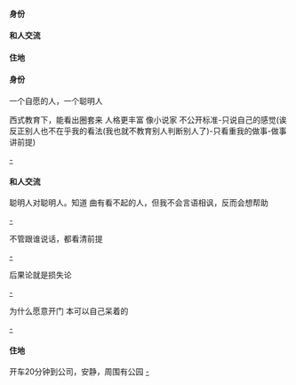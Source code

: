 
#### 身份

#### 和人交流

#### 住地



#### 身份

一个自愿的人，一个聪明人

西式教育下，能看出圈套来 人格更丰富 像小说家 不公开标准-只说自己的感觉(诶反正别人也不在乎我的看法(我也就不教育别人判断别人了)-只看重我的做事-做事讲前提)

[-](https://github.com/7900ms/000nottheater_deserted_systemlibrary/blob/master/supplementary/week-人对人的段位.md)

#### 和人交流

聪明人对聪明人。知道 曲有看不起的人，但我不会言语相讽，反而会想帮助

[-](https://github.com/7900ms/000nottheater_deserted_systemlibrary/blob/master/supplementary/week-人对人的段位.md)

不管跟谁说话，都看清前提

[-](https://github.com/7900ms/000nottheater_deserted_systemlibrary/blob/master/supplementary/week-讲前提.md)

后果论就是损失论

[-](https://github.com/7900ms/000nottheater_deserted_systemlibrary/blob/master/supplementary/week-(后果论损失论)自愿争先-在学校.md)

为什么愿意开门 本可以自己呆着的

[-](https://github.com/7900ms/000nottheater_deserted_systemlibrary/blob/master/did/dido/1.md)

#### 住地

开车20分钟到公司，安静，周围有公园 [-](http://www.sohu.com/a/145300142_155248)


